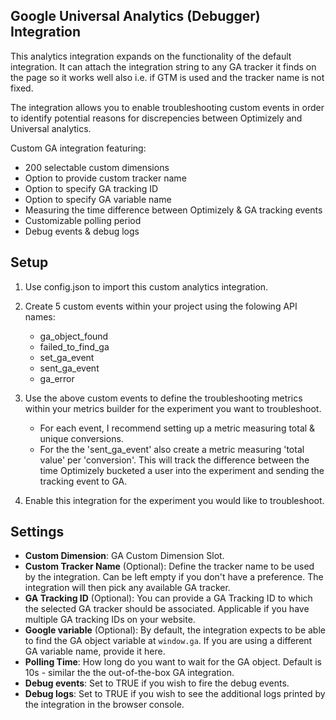 ## Google Universal Analytics (Debugger) Integration

This analytics integration expands on the functionality of the default integration. It can attach the integration string to any GA tracker it finds on the page so it works well also i.e. if GTM is used and the tracker name is not fixed. 

The integration allows you to enable troubleshooting custom events in order to identify potential reasons for discrepencies between Optimizely and Universal analytics.

Custom GA integration featuring: 
 -   200 selectable custom dimensions 
 -   Option to provide custom tracker name
 -   Option to specify GA tracking ID
 -   Option to specify GA variable name
 -   Measuring the time difference between Optimizely & GA tracking events
 -   Customizable polling period
 -   Debug events & debug logs


## Setup

1.	Use config.json to import this custom analytics integration.

2.	Create 5 custom events within your project using the folowing API names:
	-	ga_object_found
    -   failed_to_find_ga
    -   set_ga_event
    -   sent_ga_event
    -   ga_error

3. Use the above custom events to define the troubleshooting metrics within your metrics builder for the experiment you want to troubleshoot. 
    -   For each event, I recommend setting up a metric measuring total & unique conversions. 
    -   For the the 'sent_ga_event' also create a metric measuring 'total value' per 'conversion'. This will track the difference between the time Optimizely bucketed a user into the experiment and sending the tracking event to GA.

4. Enable this integration for the experiment you would like to troubleshoot.

## Settings

* **Custom Dimension**: GA Custom Dimension Slot.
* **Custom Tracker Name** (Optional): Define the tracker name to be used by the integration. Can be left empty if you don't have a preference. The integration will then pick any available GA tracker.
* **GA Tracking ID** (Optional): You can provide a GA Tracking ID to which the selected GA tracker should be associated. Applicable if you have multiple GA tracking IDs on your website.
* **Google variable** (Optional): By default, the integration expects to be able to find the GA object variable at `window.ga`. If you are using a different GA variable name, provide it here.
* **Polling Time**: How long do you want to wait for the GA object. Default is 10s - similar the the out-of-the-box GA integration.
* **Debug events**: Set to TRUE if you wish to fire the debug events.
* **Debug logs**: Set to TRUE if you wish to see the additional logs printed by the integration in the browser console.